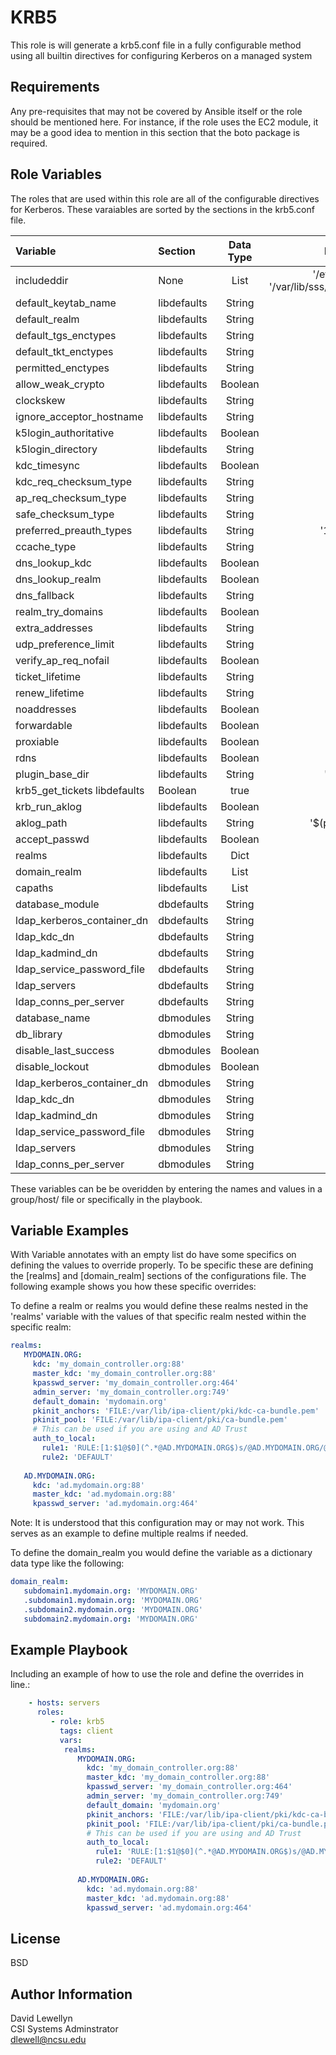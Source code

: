 KRB5 
=========

This role is will generate a krb5.conf file in a fully configurable method using all builtin directives for configuring Kerberos on a managed system

Requirements
------------

Any pre-requisites that may not be covered by Ansible itself or the role should be mentioned here. For instance, if the role uses the EC2 module, it may be a good idea to mention in this section that the boto package is required.

Role Variables
--------------

The roles that are used within this role are all of the configurable directives for Kerberos. These varaiables are sorted by the sections in the krb5.conf file.  

| Variable | Section | Data Type | Default Value |
|:---------|:--------|:---------:|:-------------:|
| includeddir| None | List |'/etc/krb5.conf.d/', '/var/lib/sss/pubconf/krb5.include.d/'|
| default_keytab_name  |libdefaults| String | omit |
| default_realm | libdefaults | String | omit |
| default_tgs_enctypes | libdefaults | String | omit |
| default_tkt_enctypes | libdefaults | String | omit |
| permitted_enctypes | libdefaults | String | omit |
| allow_weak_crypto | libdefaults | Boolean | false |
| clockskew | libdefaults | String | omit |
| ignore_acceptor_hostname |libdefaults | String | omit |
| k5login_authoritative |libdefaults | Boolean | true |
| k5login_directory | libdefaults | String | omit |
| kdc_timesync |libdefaults | Boolean | true |
| kdc_req_checksum_type | libdefaults | String | omit |
| ap_req_checksum_type | libdefaults | String | omit |
| safe_checksum_type | libdefaults | String | omit |
| preferred_preauth_types |libdefaults | String |'17, 16, 15, 14'|
| ccache_type |libdefaults | String | omit |
| dns_lookup_kdc |libdefaults | Boolean | true |
| dns_lookup_realm |libdefaults | Boolean | false |
| dns_fallback |libdefaults | String | omit |
| realm_try_domains |libdefaults | Boolean | false |
| extra_addresses | libdefaults | String | omit |
| udp_preference_limit | libdefaults | String | omit |
| verify_ap_req_nofail |libdefaults | Boolean | false |
| ticket_lifetime |libdefaults | String |'1d'|
| renew_lifetime |libdefaults | String | '0'|
| noaddresses | libdefaults | Boolean | true |
| forwardable | libdefaults | Boolean | false |
| proxiable | libdefaults | Boolean | false |
| rdns | libdefaults | Boolean | true |
| plugin_base_dir | libdefaults | String | 'krb5/plugins'|
| krb5_get_tickets libdefaults | Boolean | true |
| krb_run_aklog |libdefaults | Boolean | false |
| aklog_path |libdefaults | String |'$(prefix)/bin/aklog'|
| accept_passwd | libdefaults | Boolean | false |
| realms | libdefaults | Dict | [] |
| domain_realm | libdefaults | List | [] |
| capaths |libdefaults | List | [] |
| database_module |dbdefaults | String | omit |
| ldap_kerberos_container_dn | dbdefaults | String | omit |
| ldap_kdc_dn| dbdefaults | String | omit |
| ldap_kadmind_dn | dbdefaults | String | omit |
| ldap_service_password_file | dbdefaults | String | omit |
| ldap_servers|dbdefaults | String | omit |
| ldap_conns_per_server | dbdefaults | String | '5' |
|database_name | dbmodules | String | omit |
|db_library | dbmodules | String | omit |
|disable_last_success| dbmodules | Boolean | false |
|disable_lockout|dbmodules | Boolean | false |
|ldap_kerberos_container_dn |dbmodules | String | omit |
|ldap_kdc_dn |dbmodules | String | omit |
|ldap_kadmind_dn | dbmodules | String | omit |
|ldap_service_password_file | dbmodules | String | omit |
|ldap_servers|dbmodules | String | omit |
|ldap_conns_per_server | dbmodules | String | omit |

These variables can be be overidden by entering the names and values in a group/host/ file or specifically in the playbook.  

Variable Examples
------------------

With Variable annotates with an empty list do have some specifics on defining the values to override properly. To be specific these are defining the [realms] and [domain_realm] sections of the configurations file.
The following example shows you how these specific overrides:  

To define a realm or realms you would define these realms nested in the 'realms' variable with the values of that specific realm nested within the specific realm:
```yml
realms:
   MYDOMAIN.ORG:
     kdc: 'my_domain_controller.org:88'
     master_kdc: 'my_domain_controller.org:88'
     kpasswd_server: 'my_domain_controller.org:464'
     admin_server: 'my_domain_controller.org:749'
     default_domain: 'mydomain.org'
     pkinit_anchors: 'FILE:/var/lib/ipa-client/pki/kdc-ca-bundle.pem'
     pkinit_pool: 'FILE:/var/lib/ipa-client/pki/ca-bundle.pem'
     # This can be used if you are using and AD Trust
     auth_to_local:
       rule1: 'RULE:[1:$1@$0](^.*@AD.MYDOMAIN.ORG$)s/@AD.MYDOMAIN.ORG/@AD.MYDOMAIN.ORG/'
       rule2: 'DEFAULT'
   
   AD.MYDOMAIN.ORG:
     kdc: 'ad.mydomain.org:88'
     master_kdc: 'ad.mydomain.org:88'
     kpasswd_server: 'ad.mydomain.org:464'
```
Note: It is understood that this configuration may or may not work. This serves as an example to define multiple realms if needed.

To define the domain_realm you would define the variable as a dictionary data type like the following:
```yml
domain_realm:
   subdomain1.mydomain.org: 'MYDOMAIN.ORG'
   .subdomain1.mydomain.org: 'MYDOMAIN.ORG'
   .subdomain2.mydomain.org: 'MYDOMAIN.ORG'
   subdomain2.mydomain.org: 'MYDOMAIN.ORG'
```

Example Playbook
----------------

Including an example of how to use the role and define the overrides in line.:
```yml
    - hosts: servers
      roles:
         - role: krb5
           tags: client
           vars:
            realms:
               MYDOMAIN.ORG:
                 kdc: 'my_domain_controller.org:88'
                 master_kdc: 'my_domain_controller.org:88'
                 kpasswd_server: 'my_domain_controller.org:464'
                 admin_server: 'my_domain_controller.org:749'
                 default_domain: 'mydomain.org'
                 pkinit_anchors: 'FILE:/var/lib/ipa-client/pki/kdc-ca-bundle.pem'
                 pkinit_pool: 'FILE:/var/lib/ipa-client/pki/ca-bundle.pem'
                 # This can be used if you are using and AD Trust
                 auth_to_local:
                   rule1: 'RULE:[1:$1@$0](^.*@AD.MYDOMAIN.ORG$)s/@AD.MYDOMAIN.ORG/@AD.MYDOMAIN.ORG/'
                   rule2: 'DEFAULT'
               
               AD.MYDOMAIN.ORG:
                 kdc: 'ad.mydomain.org:88'
                 master_kdc: 'ad.mydomain.org:88'
                 kpasswd_server: 'ad.mydomain.org:464'


```
License
-------

BSD

Author Information
------------------
David Lewellyn  
CSI Systems Adminstrator  
dlewell@ncsu.edu
